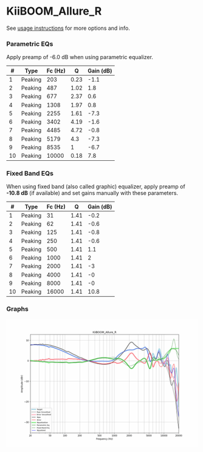 # KiiBOOM_Allure_R
See [usage instructions](https://github.com/jaakkopasanen/AutoEq#usage) for more options and info.

### Parametric EQs
Apply preamp of -6.0 dB when using parametric equalizer.

|   # | Type    |   Fc (Hz) |    Q |   Gain (dB) |
|-----|---------|-----------|------|-------------|
|   1 | Peaking |       203 | 0.23 |        -1.1 |
|   2 | Peaking |       487 | 1.02 |         1.8 |
|   3 | Peaking |       677 | 2.37 |         0.6 |
|   4 | Peaking |      1308 | 1.97 |         0.8 |
|   5 | Peaking |      2255 | 1.61 |        -7.3 |
|   6 | Peaking |      3402 | 4.19 |        -1.6 |
|   7 | Peaking |      4485 | 4.72 |        -0.8 |
|   8 | Peaking |      5179 | 4.3  |        -7.3 |
|   9 | Peaking |      8535 | 1    |        -6.7 |
|  10 | Peaking |     10000 | 0.18 |         7.8 |

### Fixed Band EQs
When using fixed band (also called graphic) equalizer, apply preamp of **-10.8 dB** (if available) and set gains manually with these parameters.

|   # | Type    |   Fc (Hz) |    Q |   Gain (dB) |
|-----|---------|-----------|------|-------------|
|   1 | Peaking |        31 | 1.41 |        -0.2 |
|   2 | Peaking |        62 | 1.41 |        -0.6 |
|   3 | Peaking |       125 | 1.41 |        -0.8 |
|   4 | Peaking |       250 | 1.41 |        -0.6 |
|   5 | Peaking |       500 | 1.41 |         1.1 |
|   6 | Peaking |      1000 | 1.41 |         2   |
|   7 | Peaking |      2000 | 1.41 |        -3   |
|   8 | Peaking |      4000 | 1.41 |        -0   |
|   9 | Peaking |      8000 | 1.41 |        -0   |
|  10 | Peaking |     16000 | 1.41 |        10.8 |

### Graphs
![](./KiiBOOM_Allure_R.png)

